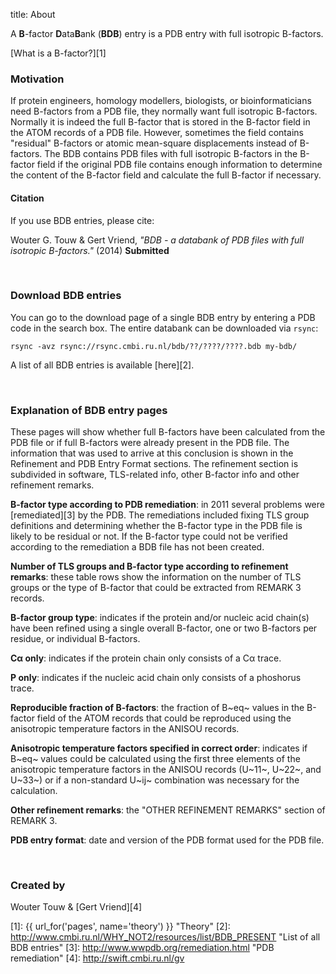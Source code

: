 title: About

A **B**-factor **D**ata**B**ank (**BDB**) entry is a PDB entry with full
isotropic B-factors.

[What is a B-factor?][1]


### <a name="motivation"></a>Motivation
If protein engineers, homology modellers, biologists, or bioinformaticians need
B-factors from a PDB file, they normally want full isotropic B-factors.
Normally it is indeed the full B-factor that is stored in the B-factor field
in the ATOM records of a PDB file. However, sometimes the field contains
"residual" B-factors or atomic mean-square displacements instead of B-factors.
The BDB contains PDB files with full isotropic B-factors in the
B-factor field if the original PDB file contains enough information to
determine the content of the B-factor field and calculate the full B-factor
if necessary.

#### <a name="reference"></a>Citation
If you use BDB entries, please cite:

Wouter G. Touw & Gert Vriend,
*"BDB - a databank of PDB files with full isotropic B-factors."* (2014)
**Submitted**

</br>

### <a name="download"></a>Download BDB entries
You can go to the download page of a single BDB entry by entering a PDB code in
the search box. The entire databank can be downloaded via `rsync`:

`rsync -avz rsync://rsync.cmbi.ru.nl/bdb/??/????/????.bdb my-bdb/`

A list of all BDB entries is available [here][2].

</br>

### <a name="info"></a>Explanation of BDB entry pages
These pages will show whether full B-factors have been calculated from the PDB
file or if full B-factors were already present in the PDB file. The information
that was used to arrive at this conclusion is shown in the Refinement and PDB
Entry Format sections. The refinement section is subdivided in software,
TLS-related info, other B-factor info and other refinement remarks.

**B-factor type according to PDB remediation**: in 2011 several problems were
[remediated][3] by the PDB. The
remediations included fixing TLS group definitions and determining whether the
B-factor type in the PDB file is likely to be residual or not. If the B-factor
type could not be verified according to the remediation a BDB file has not been
created.

**Number of TLS groups and B-factor type according to refinement remarks**:
these table rows show the information on the number of TLS groups or the type
of B-factor that could be extracted from REMARK 3 records.

**B-factor group type**: indicates if the protein and/or nucleic acid chain(s)
have been refined using a single overall B-factor, one or two B-factors per
residue, or individual B-factors.

**C&alpha; only**: indicates if the protein chain only consists of a C&alpha;
trace.

**P only**: indicates if the nucleic acid chain only consists of a phoshorus
trace.

**Reproducible fraction of B-factors**: the fraction of B~eq~ values
in the B-factor field of the ATOM records that could be reproduced using the
anisotropic temperature factors in the ANISOU records.

**Anisotropic temperature factors specified in correct order**: indicates if
B~eq~ values could be calculated using the first three elements of the
anisotropic temperature factors in the ANISOU records (U~11~, U~22~, and U~33~)
or if a non-standard U~ij~ combination was necessary for the calculation.

**Other refinement remarks**: the "OTHER REFINEMENT REMARKS" section of REMARK
3.

**PDB entry format**: date and version of the PDB format used for the PDB
file.


</br>


### Created by
Wouter Touw &
[Gert Vriend][4]


[1]: {{ url_for('pages', name='theory') }}  "Theory"
[2]: http://www.cmbi.ru.nl/WHY_NOT2/resources/list/BDB_PRESENT "List of all BDB
entries"
[3]: http://www.wwpdb.org/remediation.html "PDB remediation"
[4]: http://swift.cmbi.ru.nl/gv
